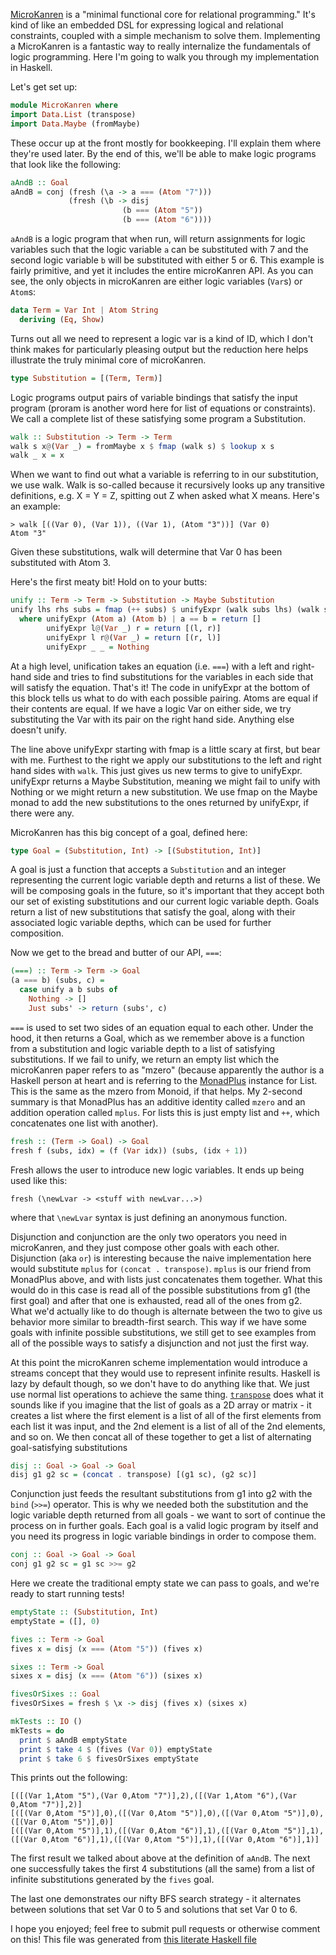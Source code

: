 [MicroKanren](http://webyrd.net/scheme-2013/papers/HemannMuKanren2013.pdf)
is a "minimal functional core for relational programming." It's kind of
like an embedded DSL for expressing logical and relational constraints,
coupled with a simple mechanism to solve them. Implementing a
MicroKanren is a fantastic way to really internalize the fundamentals of
logic programming. Here I'm going to walk you through my implementation
in Haskell.

Let's get set up:

``` haskell
module MicroKanren where
import Data.List (transpose)
import Data.Maybe (fromMaybe)
```

These occur up at the front mostly for bookkeeping. I'll explain them
where they're used later. By the end of this, we'll be able to make
logic programs that look like the following:

``` haskell
aAndB :: Goal
aAndB = conj (fresh (\a -> a === (Atom "7")))
             (fresh (\b -> disj
                         (b === (Atom "5"))
                         (b === (Atom "6"))))
```

`aAndB` is a logic program that when run, will return assignments for
logic variables such that the logic variable `a` can be substituted with
7 and the second logic variable `b` will be substituted with either 5 or
6. This example is fairly primitive, and yet it includes the entire
microKanren API. As you can see, the only objects in microKanren are
either logic variables (`Var`s) or `Atom`s:

``` haskell
data Term = Var Int | Atom String
  deriving (Eq, Show)
```

Turns out all we need to represent a logic var is a kind of ID, which I
don't think makes for particularly pleasing output but the reduction
here helps illustrate the truly minimal core of microKanren.

``` haskell
type Substitution = [(Term, Term)]
```

Logic programs output pairs of variable bindings that satisfy the input
program (proram is another word here for list of equations or
constraints). We call a complete list of these satisfying some program a
Substitution.

``` haskell
walk :: Substitution -> Term -> Term
walk s x@(Var _) = fromMaybe x $ fmap (walk s) $ lookup x s
walk _ x = x
```

When we want to find out what a variable is referring to in our
substitution, we use walk. Walk is so-called because it recursively
looks up any transitive definitions, e.g. X = Y = Z, spitting out Z when
asked what X means. Here's an example:

    > walk [((Var 0), (Var 1)), ((Var 1), (Atom "3"))] (Var 0)
    Atom "3"

Given these substitutions, walk will determine that Var 0 has been
substituted with Atom 3.

Here's the first meaty bit! Hold on to your butts:

``` haskell
unify :: Term -> Term -> Substitution -> Maybe Substitution
unify lhs rhs subs = fmap (++ subs) $ unifyExpr (walk subs lhs) (walk subs rhs)
  where unifyExpr (Atom a) (Atom b) | a == b = return []
        unifyExpr l@(Var _) r = return [(l, r)]
        unifyExpr l r@(Var _) = return [(r, l)]
        unifyExpr _ _ = Nothing
```

At a high level, unification takes an equation (i.e. `===`) with a left
and right-hand side and tries to find substitutions for the variables in
each side that will satisfy the equation. That's it! The code in
unifyExpr at the bottom of this block tells us what to do with each
possible pairing. Atoms are equal if their contents are equal. If we
have a logic Var on either side, we try substituting the Var with its
pair on the right hand side. Anything else doesn't unify.

The line above unifyExpr starting with fmap is a little scary at first,
but bear with me. Furthest to the right we apply our substitutions to
the left and right hand sides with `walk`. This just gives us new terms
to give to unifyExpr. unifyExpr returns a Maybe Substitution, meaning we
might fail to unify with Nothing or we might return a new substitution.
We use fmap on the Maybe monad to add the new substitutions to the ones
returned by unifyExpr, if there were any.

MicroKanren has this big concept of a goal, defined here:

``` haskell
type Goal = (Substitution, Int) -> [(Substitution, Int)]
```

A goal is just a function that accepts a `Substitution` and an integer
representing the current logic variable depth and returns a list of
these. We will be composing goals in the future, so it's important that
they accept both our set of existing substitutions and our current logic
variable depth. Goals return a list of new substitutions that satisfy
the goal, along with their associated logic variable depths, which can
be used for further composition.

Now we get to the bread and butter of our API, `===`:

``` haskell
(===) :: Term -> Term -> Goal
(a === b) (subs, c) =
  case unify a b subs of
    Nothing -> []
    Just subs' -> return (subs', c)
```

`===` is used to set two sides of an equation equal to each other. Under
the hood, it then returns a Goal, which as we remember above is a
function from a substitution and logic variable depth to a list of
satisfying substitutions. If we fail to unify, we return an empty list
which the microKanren paper refers to as "mzero" (because apparently the
author is a Haskell person at heart and is referring to the
[MonadPlus](https://wiki.haskell.org/MonadPlus) instance for List. This
is the same as the mzero from Monoid, if that helps. My 2-second summary
is that MonadPlus has an additive identity called `mzero` and an
addition operation called `mplus`. For lists this is just empty list and
`++`, which concatenates one list with another).

``` haskell
fresh :: (Term -> Goal) -> Goal
fresh f (subs, idx) = (f (Var idx)) (subs, (idx + 1))
```

Fresh allows the user to introduce new logic variables. It ends up being
used like this:

    fresh (\newLvar -> <stuff with newLvar...>)

where that `\newLvar` syntax is just defining an anonymous function.

Disjunction and conjunction are the only two operators you need in
microKanren, and they just compose other goals with each other.
Disjunction (aka `or`) is interesting because the naive implementation
here would substitute `mplus` for `(concat . transpose)`. `mplus` is our
friend from MonadPlus above, and with lists just concatenates them
together. What this would do in this case is read all of the possible
substitutions from g1 (the first goal) and after that one is exhausted,
read all of the ones from g2. What we'd actually like to do though is
alternate between the two to give us behavior more similar to
breadth-first search. This way if we have some goals with infinite
possible substitutions, we still get to see examples from all of the
possible ways to satisfy a disjunction and not just the first way.

At this point the microKanren scheme implementation would introduce a
streams concept that they would use to represent infinite results.
Haskell is lazy by default though, so we don't have to do anything like
that. We just use normal list operations to achieve the same thing.
[`transpose`](https://hackage.haskell.org/package/base-4.9.0.0/docs/Data-List.html#v:transpose)
does what it sounds like if you imagine that the list of goals as a 2D
array or matrix - it creates a list where the first element is a list of
all of the first elements from each list it was input, and the 2nd
element is a list of all of the 2nd elements, and so on. We then concat
all of these together to get a list of alternating goal-satisfying
substitutions

``` haskell
disj :: Goal -> Goal -> Goal
disj g1 g2 sc = (concat . transpose) [(g1 sc), (g2 sc)]
```

Conjunction just feeds the resultant substitutions from g1 into g2 with
the `bind` (`>>=`) operator. This is why we needed both the substitution
and the logic variable depth returned from all goals - we want to sort
of continue the process on in further goals. Each goal is a valid logic
program by itself and you need its progress in logic variable bindings
in order to compose them.

``` haskell
conj :: Goal -> Goal -> Goal
conj g1 g2 sc = g1 sc >>= g2
```

Here we create the traditional empty state we can pass to goals, and
we're ready to start running tests!

``` haskell
emptyState :: (Substitution, Int)
emptyState = ([], 0)

fives :: Term -> Goal
fives x = disj (x === (Atom "5")) (fives x)

sixes :: Term -> Goal
sixes x = disj (x === (Atom "6")) (sixes x)

fivesOrSixes :: Goal
fivesOrSixes = fresh $ \x -> disj (fives x) (sixes x)

mkTests :: IO ()
mkTests = do
  print $ aAndB emptyState
  print $ take 4 $ (fives (Var 0)) emptyState
  print $ take 6 $ fivesOrSixes emptyState
```

This prints out the following:

    [([(Var 1,Atom "5"),(Var 0,Atom "7")],2),([(Var 1,Atom "6"),(Var 0,Atom "7")],2)]
    [([(Var 0,Atom "5")],0),([(Var 0,Atom "5")],0),([(Var 0,Atom "5")],0),([(Var 0,Atom "5")],0)]
    [([(Var 0,Atom "5")],1),([(Var 0,Atom "6")],1),([(Var 0,Atom "5")],1),([(Var 0,Atom "6")],1),([(Var 0,Atom "5")],1),([(Var 0,Atom "6")],1)]

The first result we talked about above at the definition of `aAndB`. The
next one successfully takes the first 4 substitutions (all the same)
from a list of infinite substitutions generated by the `fives` goal.

The last one demonstrates our nifty BFS search strategy - it alternates
between solutions that set Var 0 to 5 and solutions that set Var 0 to 6.

I hope you enjoyed; feel free to submit pull requests or otherwise
comment on this! This file was generated from [this literate Haskell
file](../src/MicroKanren.lhs)
